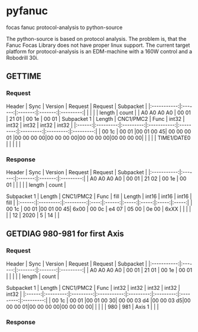 # pyfanuc
focas fanuc protocol-analysis to python-source

The python-source is based on protocol analysis.
The problem is, that the Fanuc Focas Library does not have proper linux support.
The current target platform for protocol-analysis is an EDM-machine with a 160W control and a Robodrill 30i.

## GETTIME
### Request
Header
| Sync        | Version | Request | Request | Subpacket | 
|:-----------:|:-------:|:-------:|:-------:|:---------:|
|             |         |         | length  | count     |
| A0 A0 A0 A0 |  00 01  |  21 01  |  00 1e  |   00 01   |
Subpacket 1
| Length | CNC1/PMC2 | Func      | int32       | int32     | int32     | int32     | int32     |
|:------:|:---------:|:---------:|:-----------:|:---------:|:---------:|:---------:|:---------:|
|  00 1c |   00 01   |00 01 00 45| 00 00 00 01 |00 00 00 00|00 00 00 00|00 00 00 00|00 00 00 00|
|        |           |           | TIME1/DATE0 |           |           |           |           |
### Response
Header
| Sync        | Version | Request | Request | Subpacket | 
|:-----------:|:-------:|:-------:|:-------:|:---------:|
| A0 A0 A0 A0 |  00 01  |  21 02  |  00 1e  |   00 01   |
|             |         |         | length  | count     |

Subpacket 1
| Length | CNC1/PMC2 | Func      | fill | Length | int16 | int16 | int16 | fill  |
|:------:|:---------:|:---------:|:----:|:------:|:-----:|:-----:|:-----:|:-----:|
|  00 1c |   00 01   |00 01 00 45| 6x00 | 00 0c  | e4 07 | 05 00 | 0e 00 | 6xXX  |
|        |           |           |      | 12     | 2020  | 5     | 14    |       |

## GETDIAG 980-981 for first Axis
### Request
Header
| Sync        | Version | Request | Request | Subpacket | 
|:-----------:|:-------:|:-------:|:-------:|:---------:|
| A0 A0 A0 A0 |  00 01  |  21 01  |  00 1e  |   00 01   |
|             |         |         | length  | count     |

Subpacket 1
| Length | CNC1/PMC2 | Func      | int32       | int32     | int32     | int32     | int32     |
|:------:|:---------:|:---------:|:-----------:|:---------:|:---------:|:---------:|:---------:|
|  00 1c |   00 01   |00 01 00 30| 00 00 03 d4 |00 00 03 d5|00 00 00 01|00 00 00 00|00 00 00 00|
|        |           |           | 980         | 981       | Axis 1    |           |           |
### Response
